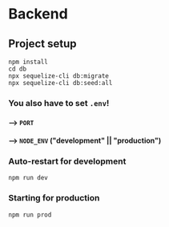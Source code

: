 # Backend

## Project setup
```
npm install
cd db
npx sequelize-cli db:migrate
npx sequelize-cli db:seed:all
```
### You also have to set `.env`!
#### --> `PORT`
#### --> `NODE_ENV`     ("development" || "production")


### Auto-restart for development
```
npm run dev
```

### Starting for production
```
npm run prod
```